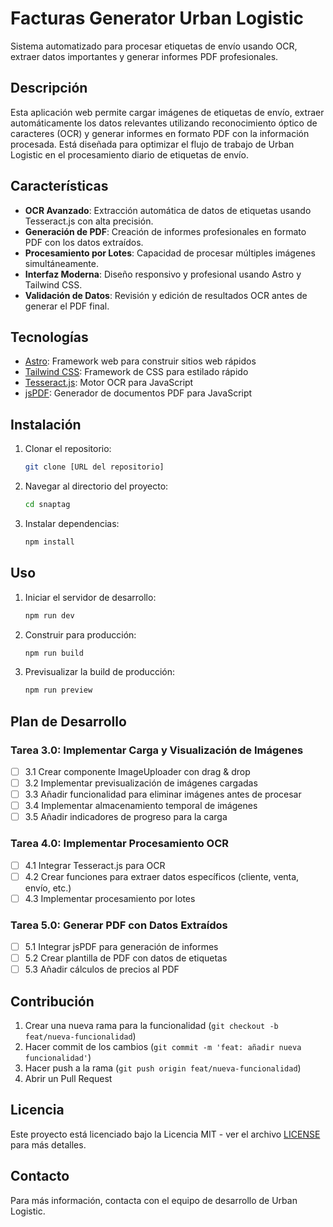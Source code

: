 # Facturas Generator Urban Logistic

Sistema automatizado para procesar etiquetas de envío usando OCR, extraer datos importantes y generar informes PDF profesionales.

## Descripción

Esta aplicación web permite cargar imágenes de etiquetas de envío, extraer automáticamente los datos relevantes utilizando reconocimiento óptico de caracteres (OCR) y generar informes en formato PDF con la información procesada. Está diseñada para optimizar el flujo de trabajo de Urban Logistic en el procesamiento diario de etiquetas de envío.

## Características

- **OCR Avanzado**: Extracción automática de datos de etiquetas usando Tesseract.js con alta precisión.
- **Generación de PDF**: Creación de informes profesionales en formato PDF con los datos extraídos.
- **Procesamiento por Lotes**: Capacidad de procesar múltiples imágenes simultáneamente.
- **Interfaz Moderna**: Diseño responsivo y profesional usando Astro y Tailwind CSS.
- **Validación de Datos**: Revisión y edición de resultados OCR antes de generar el PDF final.

## Tecnologías

- [Astro](https://astro.build/): Framework web para construir sitios web rápidos
- [Tailwind CSS](https://tailwindcss.com/): Framework de CSS para estilado rápido
- [Tesseract.js](https://tesseract.projectnaptha.com/): Motor OCR para JavaScript
- [jsPDF](https://github.com/parallax/jsPDF): Generador de documentos PDF para JavaScript

## Instalación

1. Clonar el repositorio:
   ```bash
   git clone [URL del repositorio]
   ```

2. Navegar al directorio del proyecto:
   ```bash
   cd snaptag
   ```

3. Instalar dependencias:
   ```bash
   npm install
   ```

## Uso

1. Iniciar el servidor de desarrollo:
   ```bash
   npm run dev
   ```

2. Construir para producción:
   ```bash
   npm run build
   ```

3. Previsualizar la build de producción:
   ```bash
   npm run preview
   ```

## Plan de Desarrollo

### Tarea 3.0: Implementar Carga y Visualización de Imágenes
- [ ] 3.1 Crear componente ImageUploader con drag & drop
- [ ] 3.2 Implementar previsualización de imágenes cargadas
- [ ] 3.3 Añadir funcionalidad para eliminar imágenes antes de procesar
- [ ] 3.4 Implementar almacenamiento temporal de imágenes
- [ ] 3.5 Añadir indicadores de progreso para la carga

### Tarea 4.0: Implementar Procesamiento OCR
- [ ] 4.1 Integrar Tesseract.js para OCR
- [ ] 4.2 Crear funciones para extraer datos específicos (cliente, venta, envío, etc.)
- [ ] 4.3 Implementar procesamiento por lotes

### Tarea 5.0: Generar PDF con Datos Extraídos
- [ ] 5.1 Integrar jsPDF para generación de informes
- [ ] 5.2 Crear plantilla de PDF con datos de etiquetas
- [ ] 5.3 Añadir cálculos de precios al PDF

## Contribución

1. Crear una nueva rama para la funcionalidad (`git checkout -b feat/nueva-funcionalidad`)
2. Hacer commit de los cambios (`git commit -m 'feat: añadir nueva funcionalidad'`)
3. Hacer push a la rama (`git push origin feat/nueva-funcionalidad`)
4. Abrir un Pull Request

## Licencia

Este proyecto está licenciado bajo la Licencia MIT - ver el archivo [LICENSE](LICENSE) para más detalles.

## Contacto

Para más información, contacta con el equipo de desarrollo de Urban Logistic.

